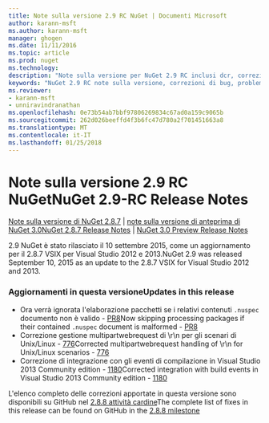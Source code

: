 ```yaml
---
title: Note sulla versione 2.9 RC NuGet | Documenti Microsoft
author: karann-msft
ms.author: karann-msft
manager: ghogen
ms.date: 11/11/2016
ms.topic: article
ms.prod: nuget
ms.technology: 
description: "Note sulla versione per NuGet 2.9 RC inclusi dcr, correzioni di bug, le funzionalità aggiunte e problemi noti."
keywords: "NuGet 2.9 RC note sulla versione, correzioni di bug, problemi noti, aggiunta di funzionalità, eseguire"
ms.reviewer:
- karann-msft
- unniravindranathan
ms.openlocfilehash: 0e73b54ab7bbf97806269834c67ad0a159c9065b
ms.sourcegitcommit: 262d026beeffd4f3b6fc47d780a2f701451663a8
ms.translationtype: MT
ms.contentlocale: it-IT
ms.lasthandoff: 01/25/2018
---
```

# <a name="nuget-29-rc-release-notes"></a><span data-ttu-id="9f027-104">Note sulla versione 2.9 RC NuGet</span><span class="sxs-lookup"><span data-stu-id="9f027-104">NuGet 2.9-RC Release Notes</span></span>

<span data-ttu-id="9f027-105">[Note sulla versione di NuGet 2.8.7](../release-notes/nuget-2.8.7.md) | [note sulla versione di anteprima di NuGet 3.0](../release-notes/nuget-3.0-preview.md)</span><span class="sxs-lookup"><span data-stu-id="9f027-105">[NuGet 2.8.7 Release Notes](../release-notes/nuget-2.8.7.md) | [NuGet 3.0 Preview Release Notes](../release-notes/nuget-3.0-preview.md)</span></span>

<span data-ttu-id="9f027-106">2.9 NuGet è stato rilasciato il 10 settembre 2015, come un aggiornamento per il 2.8.7 VSIX per Visual Studio 2012 e 2013.</span><span class="sxs-lookup"><span data-stu-id="9f027-106">NuGet 2.9 was released September 10, 2015 as an update to the 2.8.7 VSIX for Visual Studio 2012 and 2013.</span></span>

### <a name="updates-in-this-release"></a><span data-ttu-id="9f027-107">Aggiornamenti in questa versione</span><span class="sxs-lookup"><span data-stu-id="9f027-107">Updates in this release</span></span>

* <span data-ttu-id="9f027-108">Ora verrà ignorata l'elaborazione pacchetti se i relativi contenuti `.nuspec` documento non è valido - [PR8](https://github.com/NuGet/NuGet2/pull/8)</span><span class="sxs-lookup"><span data-stu-id="9f027-108">Now skipping processing packages if their contained `.nuspec` document is malformed - [PR8](https://github.com/NuGet/NuGet2/pull/8)</span></span>
* <span data-ttu-id="9f027-109">Correzione gestione multipartwebrequest di \r\n per gli scenari di Unix/Linux - [776](https://github.com/NuGet/Home/issues/776)</span><span class="sxs-lookup"><span data-stu-id="9f027-109">Corrected multipartwebrequest handling of \r\n for Unix/Linux scenarios - [776](https://github.com/NuGet/Home/issues/776)</span></span>
* <span data-ttu-id="9f027-110">Correzione di integrazione con gli eventi di compilazione in Visual Studio 2013 Community edition - [1180](https://github.com/NuGet/Home/issues/1180)</span><span class="sxs-lookup"><span data-stu-id="9f027-110">Corrected integration with build events in Visual Studio 2013 Community edition - [1180](https://github.com/NuGet/Home/issues/1180)</span></span>


<span data-ttu-id="9f027-111">L'elenco completo delle correzioni apportate in questa versione sono disponibili su GitHub nel [2.8.8 attività cardine](https://github.com/NuGet/Home/issues?q=milestone%3A2.8.8+is%3Aclosed)</span><span class="sxs-lookup"><span data-stu-id="9f027-111">The complete list of fixes in this release can be found on GitHub in the [2.8.8 milestone](https://github.com/NuGet/Home/issues?q=milestone%3A2.8.8+is%3Aclosed)</span></span>
